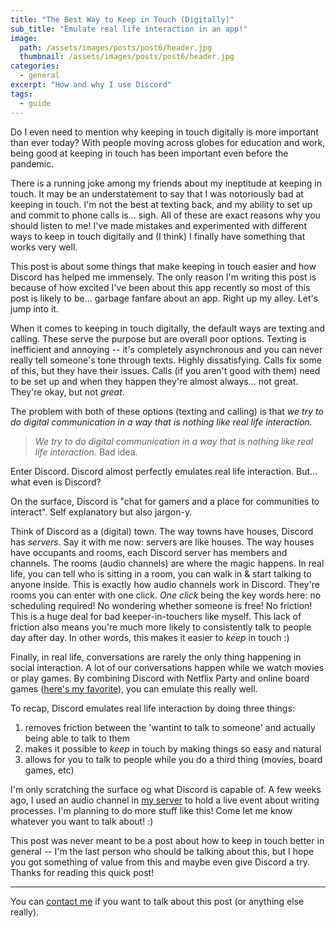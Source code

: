 ```yaml
---
title: "The Best Way to Keep in Touch (Digitally)"
sub_title: "Emulate real life interaction in an app!"
image: 
  path: /assets/images/posts/post6/header.jpg
  thumbnail: /assets/images/posts/post6/header.jpg
categories:
  - general
excerpt: "How and why I use Discord"
tags:
  - guide
---
```

Do I even need to mention why keeping in touch digitally is more important than ever today? With people moving across globes for education and work, being good at keeping in touch has been important even before the pandemic. 

There is a running joke among my friends about my ineptitude at keeping in touch. It may be an understatement to say that I was notoriously bad at keeping in touch. I'm not the best at texting back, and my ability to set up and commit to phone calls is... sigh. All of these are exact reasons why you should listen to me! I've made mistakes and experimented with different ways to keep in touch digitally and (I think) I finally have something that works very well. 

This post is about some things that make keeping in touch easier and how Discord has helped me immensely. The only reason I'm writing this post is because of how excited I've been about this app recently so most of this post is likely to be... garbage fanfare about an app. Right up my alley. Let's jump into it.

When it comes to keeping in touch digitally, the default ways are texting and calling. These serve the purpose but are overall poor options. Texting is inefficient and annoying -- it's completely asynchronous and you can never really tell someone's tone through texts. Highly dissatisfying. Calls fix some of this, but they have their issues. Calls (if you aren't good with them) need to be set up and when they happen they're almost always... not great. They're okay, but not _great_. 

The problem with both of these options (texting and calling) is that *we try to do digital communication in a way that is nothing like real life interaction.* 

> *We try to do digital communication in a way that is nothing like real life interaction.* Bad idea.

Enter Discord. Discord almost perfectly emulates real life interaction. But... what even is Discord?

On the surface, Discord is "chat for gamers and a place for communities to interact". Self explanatory but also jargon-y. 

Think of Discord as a (digital) town. The way towns have houses, Discord has *servers*. Say it with me now: servers are like houses. The way houses have occupants and rooms, each Discord server has members and channels. The rooms (audio channels) are where the magic happens. In real life, you can tell who is sitting in a room, you can walk in & start talking to anyone inside. This is exactly how audio channels work in Discord. They're rooms you can enter with one click. *One click* being the key words here: no scheduling required! No wondering whether someone is free! No friction! This is a huge deal for bad keeper-in-touchers like myself. This lack of friction also means you're much more likely to consistently talk to people day after day. In other words, this makes it easier to *keep* in touch :) 

Finally, in real life, conversations are rarely the only thing happening in social interaction. A lot of our conversations happen while we watch movies or play games. By combining Discord with Netflix Party and online board games ([here's my favorite](codenames.game)), you can emulate this really well. 

To recap, Discord emulates real life interaction by doing three things: 

1. removes friction between the 'wantint to talk to someone' and actually being able to talk to them
2. makes it possible to *keep* in touch by making things so easy and natural
3. allows for you to talk to people while you do a third thing (movies, board games, etc)

I'm only scratching the surface og what Discord is capable of. A few weeks ago, I used an audio channel in [my server](https://discord.gg/xqskunM) to hold a live event about writing processes. I'm planning to do more stuff like this! Come let me know whatever you want to talk about! :)

This post was never meant to be a post about how to keep in touch better in general -- I'm the last person who should be talking about this, but I hope you got something of value from this and maybe even give Discord a try. Thanks for reading this quick post! 

---

You can [contact me](mailto:parthwat@gmail.com) if you want to talk about this post (or anything else really). 


